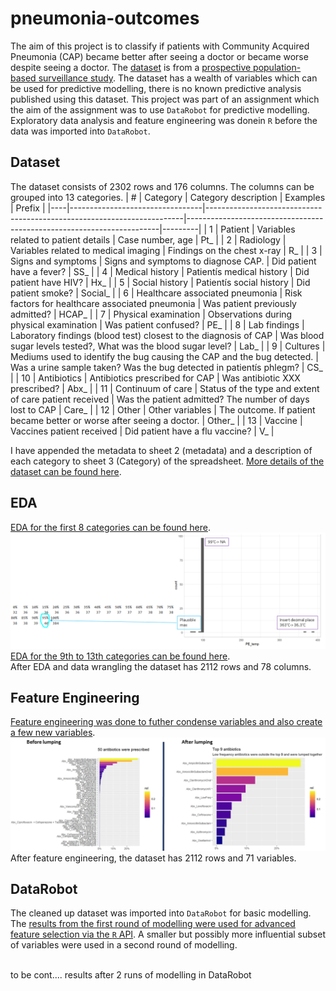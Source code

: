 # pneumonia-outcomes
The aim of this project is to classify if patients with Community Acquired Pneumonia (CAP) became better after seeing a doctor or became worse despite seeing a doctor. The [dataset](https://datadryad.org/stash/dataset/doi:10.5061/dryad.r282vk6) is from a [prospective population-based surveillance study](https://bmjopen.bmj.com/content/8/4/e019439.long). The dataset has a wealth of variables which can be used for predictive modelling, there is no known predictive analysis published using this dataset. 
This project was part of an assignment which the aim of the assignment was to use `DataRobot` for predictive modelling. Exploratory data analysis and feature engineering was donein `R` before the data was imported into `DataRobot`.
## Dataset
The dataset consists of 2302 rows and 176 columns. The columns can be grouped into 13 categories. 
| #  | Category                        | Category description                                                   | Examples                                                              | Prefix  |
|----|---------------------------------|------------------------------------------------------------------------|-----------------------------------------------------------------------|---------|
| 1  | Patient                         | Variables related to patient details                                   | Case number, age                                                      | Pt_     |
| 2  | Radiology                       | Variables related to medical imaging                                   | Findings on the chest x-ray                                           | R_      |
| 3  | Signs and symptoms              | Signs and symptoms to diagnose CAP.                                    | Did patient have a fever?                                             | SS_     |
| 4  | Medical history                 | Patientís medical history                                              | Did patient have HIV?                                                 | Hx_     |
| 5  | Social history                  | Patientís social history                                               | Did patient smoke?                                                    | Social_ |
| 6  | Healthcare associated pneumonia | Risk factors for healthcare associated pneumonia                       | Was patient previously admitted?                                      | HCAP_   |
| 7  | Physical examination            | Observations during physical examination                               | Was patient confused?                                                 | PE_     |
| 8  | Lab findings                    | Laboratory findings (blood test) closest to the diagnosis of CAP       | Was blood sugar levels tested?, What was the blood sugar level?       | Lab_    |
| 9  | Cultures                        | Mediums used to identify the bug causing the CAP and the bug detected. | Was a urine sample taken? Was the bug detected in patientís phlegm?   | CS_     |
| 10 | Antibiotics                     | Antibiotics prescribed for CAP                                         | Was antibiotic XXX prescribed?                                        | Abx_    |
| 11 | Continuum of care               | Status of the type and extent of care patient received                 | Was the patient admitted? The number of days lost to CAP              | Care_   |
| 12 | Other                           | Other variables                                                        | The outcome. If patient became better or worse after seeing a doctor. | Other_  |
| 13 | Vaccine                         | Vaccines patient received                                              | Did patient have a flu vaccine?                                       | V_      |


I have appended the metadata to sheet 2 (metadata) and a description of each category to sheet 3 (Category) of the spreadsheet. [More details of the dataset can be found here](https://notast.netlify.app/post/predicting-pneumonia-outcomes-eda-part-1/).
## EDA
[EDA for the first 8 categories can be found here](https://notast.netlify.app/post/predicting-pneumonia-outcomes-eda-part-1/#to-be-continued.). 
<img src="https://github.com/notast/pneumonia-outcomes/blob/master/images/PE%20temp.png" alt="" width="900"/>
\
[EDA for the 9th to 13th categories can be found here](https://notast.netlify.app/post/predicting-pneumonia-outcomes-eda-part-2/). 
\
After EDA and data wrangling the dataset has 2112 rows and 78 columns. 
## Feature Engineering
[Feature engineering was done to futher condense variables and also create a few new variables](https://notast.netlify.app/post/predicting-pneumonia-outcomes-feature-engineering/). 
<img src="https://github.com/notast/pneumonia-outcomes/blob/master/images/Lump%20abx.png" alt="" width="1000"/>
<br>
After feature engineering, the dataset has 2112 rows and 71 variables.
## DataRobot
The cleaned up dataset was imported into `DataRobot` for basic modelling. The [results from the first round of modelling were used for advanced feature selection via the `R` API](https://notast.netlify.app/post/predicting-pneumonia-outcomes-modelling-via-datarobot-api/). A smaller but possibly more influential subset of variables were used in a second round of modelling.

<img src="https://notast.netlify.app/post/2020-09-12-predicting-pneumonia-outcomes-modelling-via-datarobot-api_files/figure-html/unnamed-chunk-17-1.png" alt="" width="600"/>
<br>
to be cont.... results after 2 runs of modelling in DataRobot 
